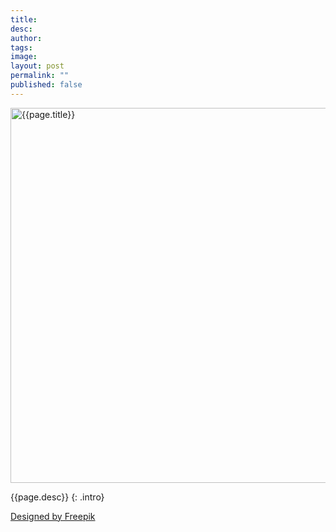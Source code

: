 ```yaml
---
title: 
desc:  
author: 
tags: 
image: 
layout: post
permalink: ""
published: false
---
```

<img width="600"   alt="{{page.title}}" title="{{page.title}}" itemprop="thumbnailUrl" class="left half noborder" src="/thumbs/{{page.image}}">

<i class="fa fa-quote-left fa-3x fa-pull-left fa-border"></i>{{page.desc}}
{: .intro}

<div class="clear"></div>

<a target="_blank" rel="nofollow" href=''>Designed by Freepik</a>

